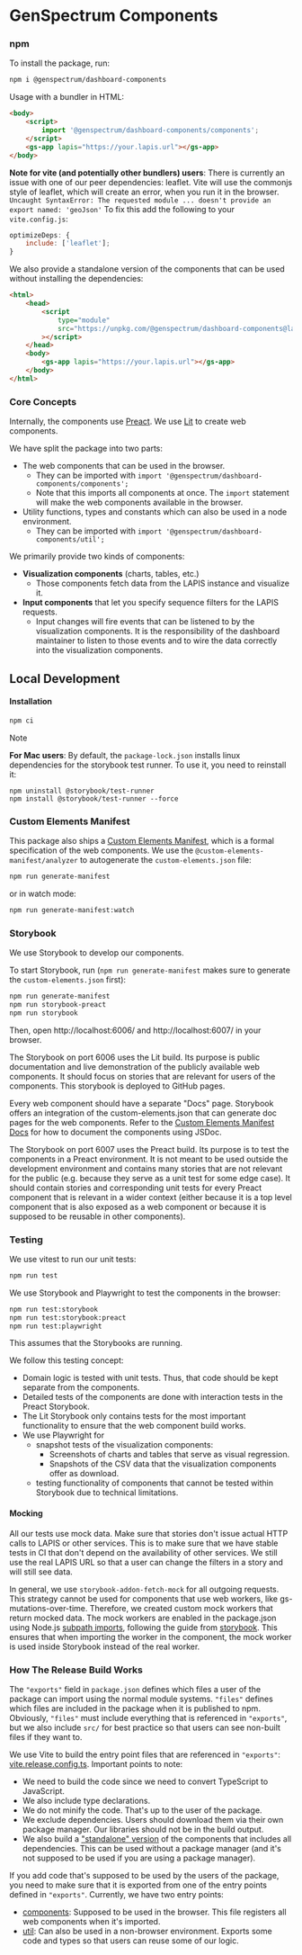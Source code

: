 # GenSpectrum Components

### npm

To install the package, run:

```bash
npm i @genspectrum/dashboard-components
```

Usage with a bundler in HTML:

```html
<body>
    <script>
        import '@genspectrum/dashboard-components/components';
    </script>
    <gs-app lapis="https://your.lapis.url"></gs-app>
</body>
```

**Note for vite (and potentially other bundlers) users**:
There is currently an issue with one of our peer dependencies: leaflet.
Vite will use the commonjs style of leaflet, which will create an error, when you run it in the browser.
`Uncaught SyntaxError: The requested module ... doesn't provide an export named: 'geoJson'`
To fix this add the following to your `vite.config.js`:

```js
optimizeDeps: {
    include: ['leaflet'];
}
```

We also provide a standalone version of the components that can be used without installing the dependencies:

```html
<html>
    <head>
        <script
            type="module"
            src="https://unpkg.com/@genspectrum/dashboard-components@latest/standalone-bundle/dashboard-components.js"
        ></script>
    </head>
    <body>
        <gs-app lapis="https://your.lapis.url"></gs-app>
    </body>
</html>
```

### Core Concepts

Internally, the components use [Preact](https://preactjs.com/).
We use [Lit](https://lit.dev/) to create web components.

We have split the package into two parts:

- The web components that can be used in the browser.
    - They can be imported with `import '@genspectrum/dashboard-components/components';`
    - Note that this imports all components at once. The `import` statement will make the web components available in the browser.
- Utility functions, types and constants which can also be used in a node environment.
    - They can be imported with `import '@genspectrum/dashboard-components/util';`

We primarily provide two kinds of components:

- **Visualization components** (charts, tables, etc.)
    - Those components fetch data from the LAPIS instance and visualize it.
- **Input components** that let you specify sequence filters for the LAPIS requests.
    - Input changes will fire events that can be listened to by the visualization components.
      It is the responsibility of the dashboard maintainer to listen to those events
      and to wire the data correctly into the visualization components.

## Local Development

#### Installation

```bash
npm ci
```

> [!NOTE]  
> **For Mac users**: By default, the `package-lock.json` installs linux dependencies for the
> storybook test runner. To use it, you need to reinstall it:
>
> ```
> npm uninstall @storybook/test-runner
> npm install @storybook/test-runner --force
> ```

### Custom Elements Manifest

This package also ships a [Custom Elements Manifest](https://custom-elements-manifest.open-wc.org/),
which is a formal specification of the web components.
We use the `@custom-elements-manifest/analyzer` to autogenerate the `custom-elements.json` file:

```bash
npm run generate-manifest
```

or in watch mode:

```bash
npm run generate-manifest:watch
```

### Storybook

We use Storybook to develop our components.

To start Storybook, run (`npm run generate-manifest` makes sure to generate the `custom-elements.json` first):

```bash
npm run generate-manifest
npm run storybook-preact
npm run storybook
```

Then, open http://localhost:6006/ and http://localhost:6007/ in your browser.

The Storybook on port 6006 uses the Lit build.
Its purpose is public documentation and live demonstration of the publicly available web components.
It should focus on stories that are relevant for users of the components.
This storybook is deployed to GitHub pages.

Every web component should have a separate "Docs" page.
Storybook offers an integration of the custom-elements.json that can generate doc pages for the web components.
Refer to the
[Custom Elements Manifest Docs](https://custom-elements-manifest.open-wc.org/analyzer/getting-started/#documenting-your-components)
for how to document the components using JSDoc.

The Storybook on port 6007 uses the Preact build.
Its purpose is to test the components in a Preact environment.
It is not meant to be used outside the development environment
and contains many stories that are not relevant for the public (e.g. because they serve as a unit test for some edge case).
It should contain stories and corresponding unit tests for every Preact component that is relevant in a wider context
(either because it is a top level component that is also exposed as a web component
or because it is supposed to be reusable in other components).

### Testing

We use vitest to run our unit tests:

```bash
npm run test
```

We use Storybook and Playwright to test the components in the browser:

```bash
npm run test:storybook
npm run test:storybook:preact
npm run test:playwright
```

This assumes that the Storybooks are running.

We follow this testing concept:

- Domain logic is tested with unit tests. Thus, that code should be kept separate from the components.
- Detailed tests of the components are done with interaction tests in the Preact Storybook.
- The Lit Storybook only contains tests for the most important functionality to ensure that the web component build
  works.
- We use Playwright for
    - snapshot tests of the visualization components:
        - Screenshots of charts and tables that serve as visual regression.
        - Snapshots of the CSV data that the visualization components offer as download.
    - testing functionality of components that cannot be tested within Storybook due to technical limitations.

#### Mocking

All our tests use mock data.
Make sure that stories don't issue actual HTTP calls to LAPIS or other services.
This is to make sure that we have stable tests in CI that don't depend on the availability of other services.
We still use the real LAPIS URL so that a user can change the filters in a story and will still see data.

In general, we use `storybook-addon-fetch-mock` for all outgoing requests. This strategy
cannot be used for components that use web workers, like gs-mutations-over-time. Therefore, we created custom mock
workers that return mocked data. The mock workers are enabled in the package.json using
Node.js [subpath imports](https://nodejs.org/api/packages.html#subpath-imports), following the guide
from [storybook](https://storybook.js.org/docs/writing-stories/mocking-data-and-modules/mocking-modules). This ensures
that when importing the worker in the component, the mock worker is used inside Storybook instead of the real worker.

### How The Release Build Works

The `"exports"` field in `package.json` defines which files a user of the package can import using the normal module systems.
`"files"` defines which files are included in the package when it is published to npm.
Obviously, `"files"` must include everything that is referenced in `"exports"`,
but we also include `src/` for best practice so that users can see non-built files if they want to.

We use Vite to build the entry point files that are referenced in `"exports"`: [vite.release.config.ts](./vite.release.config.ts).
Important points to note:

- We need to build the code since we need to convert TypeScript to JavaScript.
- We also include type declarations.
- We do not minify the code. That's up to the user of the package.
- We exclude dependencies. Users should download them via their own package manager. Our libraries should not be in the build output.
- We also build a ["standalone" version](vite.release-standalone.config.ts) of the components that includes all dependencies.
  This can be used without a package manager (and it's not supposed to be used if you are using a package manager).

If you add code that's supposed to be used by the users of the package,
you need to make sure that it is exported from one of the entry points defined in `"exports"`.
Currently, we have two entry points:

- [components](src/componentsEntrypoint.ts): Supposed to be used in the browser. This file registers all web components when it's imported.
- [util](src/utilEntrypoint.ts): Can also be used in a non-browser environment. Exports some code and types so that users can reuse some of our logic.
